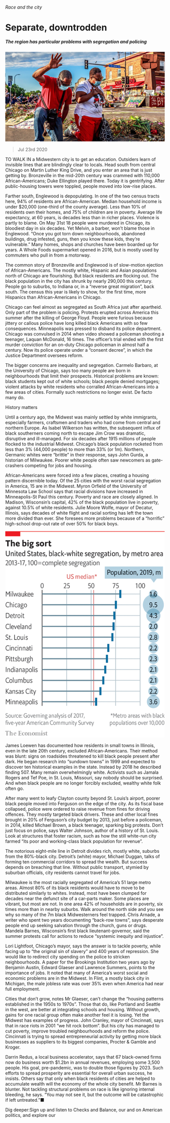 ###### Race and the city

# Separate, downtrodden 

##### The region has particular problems with segregation and policing 

![image](images/20200725_SRP010_0.jpg) 

> Jul 23rd 2020 

TO WALK IN a Midwestern city is to get an education. Outsiders learn of invisible lines that are blindingly clear to locals. Head south from central Chicago on Martin Luther King Drive, and you enter an area that is just getting by. Bronzeville in the mid-20th century was crammed with 110,000 African-Americans; Duke Ellington played there. Today it is gentrifying. After public-housing towers were toppled, people moved into low-rise places.

Farther south, Englewood is depopulating. In one of the two census tracts here, 94% of residents are African-American. Median household income is under $20,000 (one-third of the county average). Less than 10% of residents own their homes, and 75% of children are in poverty. Average life expectancy, at 60 years, is decades less than in richer places. Violence is partly to blame. On May 31st 18 people were murdered in Chicago, its bloodiest day in six decades. Yet Melvin, a barber, won’t blame those in Englewood. “Once you got torn down neighbourhoods, abandoned buildings, drug infested, guns, then you know these kids, they’re vulnerable.” Many homes, shops and churches have been boarded up for years. A Whole Foods supermarket opened in 2016, but is mostly used by commuters who pull in from a motorway.



The common story of Bronzeville and Englewood is of slow-motion ejection of African-Americans. The mostly white, Hispanic and Asian populations north of Chicago are flourishing. But black residents are flocking out. The black population in the city has shrunk by nearly 290,000 this century. People go to suburbs, to Indiana or, in a “reverse great migration”, back south. The census this year is likely to show, for the first time, more Hispanics than African-Americans in Chicago.

Chicago can feel almost as segregated as South Africa just after apartheid. Only part of the problem is policing. Protests erupted across America this summer after the killing of George Floyd. People were furious because jittery or callous police have long killed black Americans with so few consequences. Minneapolis was pressed to disband its police department. Chicago was convulsed in 2014 when video showed a policeman shooting a teenager, Laquan McDonald, 16 times. The officer’s trial ended with the first murder conviction for an on-duty Chicago policeman in almost half a century. Now its police operate under a “consent decree”, in which the Justice Department oversees reform.

The bigger concerns are inequality and segregation. Carmelo Barbaro, at the University of Chicago, says too many people are born in neighbourhoods that limit their prospects. Historical problems are known: black students kept out of white schools; black people denied mortgages; violent attacks by white residents who corralled African-Americans into a few areas of cities. Formally such restrictions no longer exist. De facto many do.

History matters

Until a century ago, the Midwest was mainly settled by white immigrants, especially farmers, craftsmen and traders who had come from central and northern Europe. As Isabel Wilkerson has written, the subsequent influx of black southerners coming north to escape Jim Crow was dramatic, disruptive and ill-managed. For six decades after 1915 millions of people flocked to the industrial Midwest. Chicago’s black population rocketed from less than 3% (44,000 people) to more than 33% (or 1m). Northern, Germanic whites were “brittle” in their response, says John Gurda, a historian of Milwaukee. Poorer white people often saw newcomers as gate-crashers competing for jobs and housing.

African-Americans were forced into a few places, creating a housing pattern discernible today. Of the 25 cities with the worst racial segregation in America, 15 are in the Midwest. Myron Orfield of the University of Minnesota Law School says that racial divisions have increased in Minneapolis-St Paul this century. Poverty and race are closely aligned. In Madison, Wisconsin’s capital, 42% of the black population live in poverty, against 10.5% of white residents. Julie Moore Wolfe, mayor of Decatur, Illinois, says decades of white flight and racial sorting has left the town more divided than ever. She foresees more problems because of a “horrific” high-school drop-out rate of over 50% for black boys.

![image](images/20200725_SRC091.png) 


James Loewen has documented how residents in small towns in Illinois, even in the late 20th century, excluded African-Americans. Their method was blunt: signs on roadsides threatened to kill black people present after dark. He began research into “sundown towns” in 1999 and expected to discover ten historical examples in the state. Instead by 2018 he described finding 507. Many remain overwhelmingly white. Activists such as Jamala Rogers and Tef Poe, in St. Louis, Missouri, say nobody should be surprised. And when black people are no longer forcibly excluded, wealthy white folk often go.

After many went to leafy Clayton county beyond St. Louis’s airport, poorer black people moved into Ferguson on the edge of the city. As its fiscal base collapsed, police were ordered to raise revenue from fines for driving offences. They mostly targeted black drivers. These and other local fines brought in 20% of Ferguson’s city budget by 2013, just before a policeman, in 2014, killed Michael Brown, a black teenager, sparking big protests. Don’t just focus on police, says Walter Johnson, author of a history of St. Louis. Look at structures that foster racism, such as how the still white-run city farmed “its poor and working-class black population for revenue”.

The notorious eight-mile line in Detroit divides rich, mostly white, suburbs from the 80%-black city. Detroit’s (white) mayor, Michael Duggan, talks of forming ten commercial corridors to spread the wealth. But success depends on breaching that line. Without public transport, stymied by suburban officials, city residents cannot travel for jobs.

Milwaukee is the most racially segregated of America’s 51 large metro areas. Almost 80% of its black residents would have to move to be distributed similarly to whites. Instead, most have been clumped for decades near the defunct site of a car-parts maker. Some places are vibrant, but most are not. In one area 42% of households are in poverty, six times more than in nearby suburbs. Walk around the north side and you see why so many of the 7m black Midwesterners feel trapped. Chris Arnade, a writer who spent two years documenting “back-row towns”, says desperate people end up seeking salvation through the church, guns or drugs. Mandela Barnes, Wisconsin’s first black lieutenant-governor, said the summer protests call for actions to reduce “systemic inequity and injustice”.

Lori Lightfoot, Chicago’s mayor, says the answer is to tackle poverty, while facing up to “the original sin of slavery” and 400 years of repression. She would like to redirect city spending on the police to stricken neighbourhoods. A paper for the Brookings Institution two years ago by Benjamin Austin, Edward Glaeser and Lawrence Summers, points to the importance of jobs. It noted that many of America’s worst social and economic problems are in the Midwest. In Flint, a mostly black city in Michigan, the male jobless rate was over 35% even when America had near full employment.

Cities that don’t grow, notes Mr Glaeser, can’t change the “housing patterns established in the 1950s to 1970s”. Those that do, like Portland and Seattle in the west, are better at integrating schools and housing. Without growth, gains for one racial group often make another feel it is losing. Yet the Midwest has examples of progress. John Cranley, mayor of Cincinnati, says that in race riots in 2001 “we hit rock bottom”. But his city has managed to cut poverty, improve troubled neighbourhoods and reform the police. Cincinnati is trying to spread entrepreneurial activity by getting more black businesses as suppliers to its biggest companies, Procter &amp; Gamble and Kroger.

Darrin Redus, a local business accelerator, says that 67 black-owned firms now do business worth $1.2bn in annual revenues, employing some 3,500 people. His goal, pre-pandemic, was to double those figures by 2023. Such efforts to spread prosperity are essential for overall urban success, he insists. Others say that only when black residents of cities are helped to accumulate wealth will the economy of the whole city benefit. Mr Barnes is blunter. Not tackling structural problems on race is like ignoring internal bleeding, he says. “You may not see it, but the outcome will be catastrophic if left untreated.”■

Dig deeper:Sign up and listen to Checks and Balance, our  and  on American politics, and explore our 

